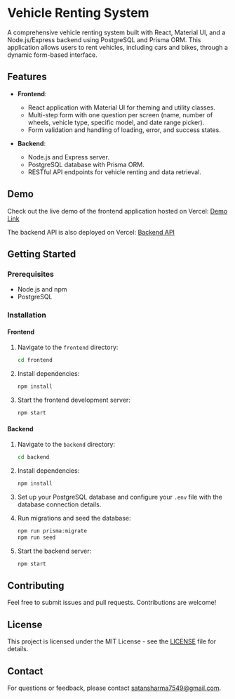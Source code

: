 # Vehicle Renting System

A comprehensive vehicle renting system built with React, Material UI, and a Node.js/Express backend using PostgreSQL and Prisma ORM. This application allows users to rent vehicles, including cars and bikes, through a dynamic form-based interface.

## Features

- **Frontend**: 
  - React application with Material UI for theming and utility classes.
  - Multi-step form with one question per screen (name, number of wheels, vehicle type, specific model, and date range picker).
  - Form validation and handling of loading, error, and success states.

- **Backend**: 
  - Node.js and Express server.
  - PostgreSQL database with Prisma ORM.
  - RESTful API endpoints for vehicle renting and data retrieval.
 

## Demo

Check out the live demo of the frontend application hosted on Vercel: [Demo Link](https://rent-vehicle-frontend.vercel.app/)

The backend API is also deployed on Vercel: [Backend API](https://rent-vehicle-backend.vercel.app/test)



## Getting Started

### Prerequisites

- Node.js and npm 
- PostgreSQL

### Installation

#### Frontend

1. Navigate to the `frontend` directory:
    ```bash
    cd frontend
    ```

2. Install dependencies:
    ```bash
    npm install
    ```

3. Start the frontend development server:
    ```bash
    npm start
    ```

#### Backend

1. Navigate to the `backend` directory:
    ```bash
    cd backend
    ```

2. Install dependencies:
    ```bash
    npm install
    ```

3. Set up your PostgreSQL database and configure your `.env` file with the database connection details.

4. Run migrations and seed the database:
    ```bash
    npm run prisma:migrate
    npm run seed
    ```

5. Start the backend server:
    ```bash
    npm start
    ```


## Contributing

Feel free to submit issues and pull requests. Contributions are welcome!

## License

This project is licensed under the MIT License - see the [LICENSE](LICENSE) file for details.

## Contact

For questions or feedback, please contact [satansharma7549@gmail.com](mailto:satansharma7549@gmail.com).
